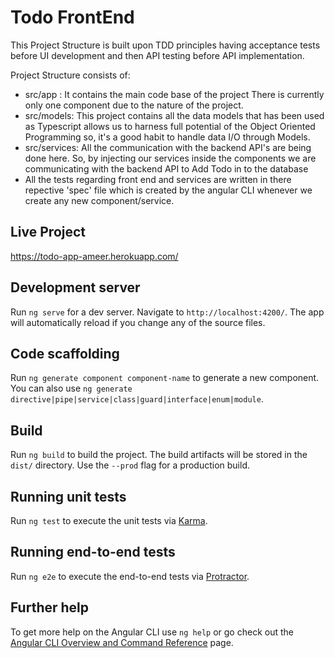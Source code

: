 # Todo FrontEnd

This Project Structure is built upon TDD principles having acceptance tests before UI development and then API testing before API implementation.

Project Structure consists of: 
- src/app : It contains the main code base of the project There is currently only one component due to the nature of the project.
- src/models: This project contains all the data models that has been used as Typescript allows us to harness full potential of the Object Oriented Programming so, it's a good habit to handle data I/O through Models.
- src/services: All the communication with the backend API's are being done here. So, by injecting our services inside the components we are communicating with the backend API to Add Todo in to the database
- All the tests regarding front end and services are written in there repective 'spec' file which is created by the angular CLI whenever we create any new component/service.

## Live Project
https://todo-app-ameer.herokuapp.com/

## Development server

Run `ng serve` for a dev server. Navigate to `http://localhost:4200/`. The app will automatically reload if you change any of the source files.

## Code scaffolding

Run `ng generate component component-name` to generate a new component. You can also use `ng generate directive|pipe|service|class|guard|interface|enum|module`.

## Build

Run `ng build` to build the project. The build artifacts will be stored in the `dist/` directory. Use the `--prod` flag for a production build.

## Running unit tests

Run `ng test` to execute the unit tests via [Karma](https://karma-runner.github.io).

## Running end-to-end tests

Run `ng e2e` to execute the end-to-end tests via [Protractor](http://www.protractortest.org/).

## Further help

To get more help on the Angular CLI use `ng help` or go check out the [Angular CLI Overview and Command Reference](https://angular.io/cli) page.
